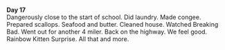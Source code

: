 **Day 17**  
Dangerously close to the start of school. Did laundry. Made congee. Prepared scallops. Seafood and butter. Cleaned house. Watched Breaking Bad. Went out for another 4 miler. Back on the highway. We feel good. Rainbow Kitten Surprise. All that and more.